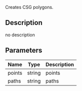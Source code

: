 Creates CSG polygons.



## Description
no description
## Parameters

<table>
<thead>
	<tr>
		<th>Name</th>
		<th>Type</th>
		<th>Description</th>
	</tr>
</thead>
<tr>
	<td>points</td>
	<td><div class='bg-purple-800 px-2 py-px text-white rounded-sm'>string</div></td>
	<td>points</td>
</tr>
<tr>
	<td>paths</td>
	<td><div class='bg-purple-800 px-2 py-px text-white rounded-sm'>string</div></td>
	<td>paths</td>
</tr>
</table>